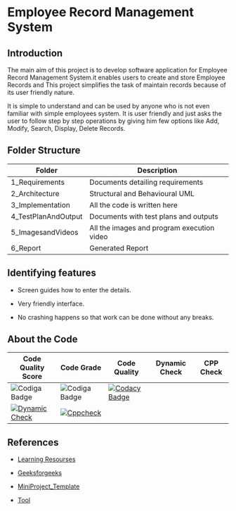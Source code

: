 # Employee Record Management System

 ## Introduction
  The main aim of this project is to develop software application for Employee Record Management System.it enables users to create and store Employee Records and This project simplifies the task of maintain records because of its user friendly nature.
  
 It is simple to understand and can be used by anyone who is not even familiar with simple employees system. It is user friendly and just asks the user to follow step by step operations by giving him few options like Add, Modify, Search, Display, Delete Records.  
 
## Folder Structure

|Folder	             |            Description            
|--------------------|----------------------------------------------
|1_Requirements	     |   Documents detailing requirements
|2_Architecture	     |    Structural and Behavioural UML
|3_Implementation	   |     All the code is written here
|4_TestPlanAndOutput	|   Documents with test plans and outputs
|5_ImagesandVideos 	 | All the images and program execution video
|6_Report            |          Generated Report


## Identifying features
+ Screen guides how to enter the details.
- Very friendly interface.
* No crashing happens so that work can be done without any breaks.


## About the Code

 |  Code Quality Score                                          |  Code Grade                                                   | Code Quality    |Dynamic Check  |CPP Check
 |--------------------------------------------------------------|---------------------------------------------------------------|-----------------|---------------|---------
 |![Codiga Badge](https://api.codiga.io/project/30981/score/svg)|![Codiga Badge](https://api.codiga.io/project/30981/status/svg)|[![Codacy Badge](https://app.codacy.com/project/badge/Grade/66a7c1527a704317969291d498d72903)](https://www.codacy.com/gh/ShilpaHotagi/M1_EmpRecordsystem_Application/dashboard?utm_source=github.com&amp;utm_medium=referral&amp;utm_content=ShilpaHotagi/M1_EmpRecordsystem_Application&amp;utm_campaign=Badge_Grade)|
 [![Dynamic Check](https://github.com/ShilpaHotagi/M1_EmpRecordsystem_Application/actions/workflows/Dynamic-check.yml/badge.svg)](https://github.com/ShilpaHotagi/M1_EmpRecordsystem_Application/actions/workflows/Dynamic-check.yml) | [![Cppcheck](https://github.com/ShilpaHotagi/M1_EmpRecordsystem_Application/actions/workflows/Static-check.yml/badge.svg)](https://github.com/ShilpaHotagi/M1_EmpRecordsystem_Application/actions/workflows/Static-check.yml)
 
 
## References 

* [Learning Resourses](https://www.sanfoundry.com/c-program-employee-record/)
- [Geeksforgeeks](https://www.geeksforgeeks.org/c-programming-language/)
+ [MiniProject_Template](https://github.com/stepin654321/MiniProject_Template)
* [Tool](https://app.diagrams.net/)

